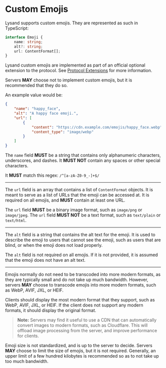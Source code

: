 # Custom Emojis

Lysand supports custom emojis. They are represented as such in TypeScript:

```ts
interface Emoji {
    name: string;
    alt?: string;
    url: ContentFormat[];
}
```

Lysand custom emojis are implemented as part of an official optional extension to the protocol. See [Protocol Extensions](#protocol-extensions) for more information.

Servers **MAY** choose not to implement custom emojis, but it is recommended that they do so.

An example value would be:
```json
{
    "name": "happy_face",
    "alt": "A happy face emoji.",
    "url": [
        {
            "content": "https://cdn.example.com/emojis/happy_face.webp",
            "content_type": "image/webp"
        }
    ]
}
```

The `name` field **MUST** be a string that contains only alphanumeric characters, underscores, and dashes. It **MUST NOT** contain any spaces or other special characters.

It **MUST** match this regex: `/^[a-zA-Z0-9_-]+$/`

---

The `url` field is an array that contains a list of `ContentFormat` objects. It is meant to serve as a list of URLs that the emoji can be accessed at. It is required on all emojis, and **MUST** contain at least one URL.

The `url` field **MUST** be a binary image format, such as `image/png` or `image/jpeg`. The `url` field **MUST NOT** be a text format, such as `text/plain` or `text/html`.

---

The `alt` field is a string that contains the alt text for the emoji. It is used to describe the emoji to users that cannot see the emoji, such as users that are blind, or when the emoji does not load properly.

The `alt` field is not required on all emojis. If it is not provided, it is assumed that the emoji does not have an alt text.

---

Emojis normally do not need to be transcoded into more modern formats, as they are typically small and do not take up much bandwidth. However, servers **MAY** choose to transcode emojis into more modern formats, such as WebP, AVIF, JXL, or HEIF.

Clients should display the most modern format that they support, such as WebP, AVIF, JXL, or HEIF. If the client does not support any modern formats, it should display the original format.

> **Note:** Servers may find it useful to use a CDN that can automatically convert images to modern formats, such as Cloudflare. This will offload image processing from the server, and improve performance for clients.

Emoji size is not standardized, and is up to the server to decide. Servers **MAY** choose to limit the size of emojis, but it is not required. Generally, an upper limit of a few hundred kilobytes is recommended so as to not take up too much bandwidth.